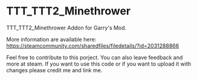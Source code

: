 # TTT_TTT2_Minethrower

TTT_TTT2_Minethrower Addon for Garry's Mod.

More information are available here: 
https://steamcommunity.com/sharedfiles/filedetails/?id=2031288866

Feel free to contribute to this porject. You can also leave feedback and more at steam. 
If you want to use this code or if you want to upload it with changes please credit me and link me.

